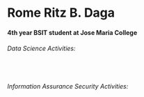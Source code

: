 <h1>Rome Ritz B. Daga</h1>

<h4>4th year BSIT student at Jose Maria College</h4>

<h6>Data Science Activities:</h6>

<br>

<h6>Information Assurance Security Activities:</h6>
